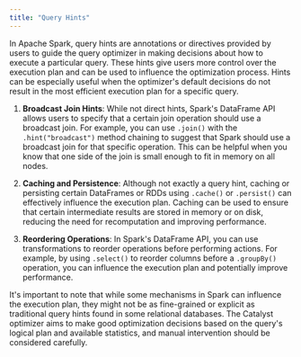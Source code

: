 ```yaml
---
title: "Query Hints"
---
```


In Apache Spark, query hints are annotations or directives provided by users to guide the query optimizer in making decisions about how to execute a particular query. These hints give users more control over the execution plan and can be used to influence the optimization process. Hints can be especially useful when the optimizer's default decisions do not result in the most efficient execution plan for a specific query.

1. **Broadcast Join Hints**:
   While not direct hints, Spark's DataFrame API allows users to specify that a certain join operation should use a broadcast join. For example, you can use `.join()` with the `.hint("broadcast")` method chaining to suggest that Spark should use a broadcast join for that specific operation. This can be helpful when you know that one side of the join is small enough to fit in memory on all nodes.

2. **Caching and Persistence**:
   Although not exactly a query hint, caching or persisting certain DataFrames or RDDs using `.cache()` or `.persist()` can effectively influence the execution plan. Caching can be used to ensure that certain intermediate results are stored in memory or on disk, reducing the need for recomputation and improving performance.

3. **Reordering Operations**:
   In Spark's DataFrame API, you can use transformations to reorder operations before performing actions. For example, by using `.select()` to reorder columns before a `.groupBy()` operation, you can influence the execution plan and potentially improve performance.

It's important to note that while some mechanisms in Spark can influence the execution plan, they might not be as fine-grained or explicit as traditional query hints found in some relational databases. The Catalyst optimizer aims to make good optimization decisions based on the query's logical plan and available statistics, and manual intervention should be considered carefully.
